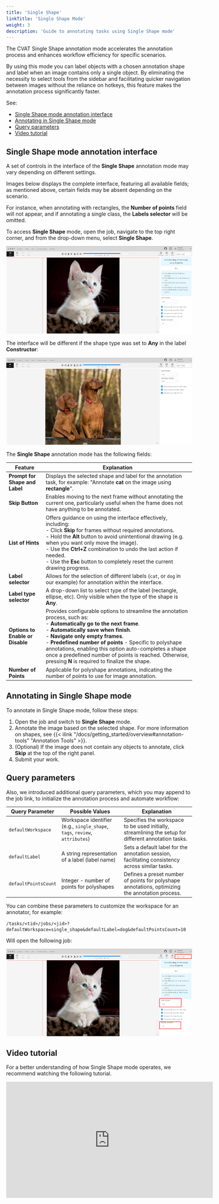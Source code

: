 ```yaml
---
title: 'Single Shape'
linkTitle: 'Single Shape Mode'
weight: 3
description: 'Guide to annotating tasks using Single Shape mode'
---
```


The CVAT Single Shape annotation mode accelerates the annotation process and enhances
workflow efficiency for specific scenarios.

By using this mode you can label objects with a chosen annotation shape and label when an image
contains only a single object. By eliminating the necessity to select tools from the sidebar
and facilitating quicker navigation between images without
the reliance on hotkeys, this feature makes the annotation process significantly faster.

See:

- [Single Shape mode annotation interface](#single-shape-mode-annotation-interface)
- [Annotating in Single Shape mode](#annotating-in-single-shape-mode)
- [Query parameters](#query-parameters)
- [Video tutorial](#video-tutorial)

## Single Shape mode annotation interface

A set of controls in the interface of the **Single Shape** annotation mode may vary depending on different settings.

Images below displays the complete interface, featuring all available fields;
as mentioned above, certain fields may be absent depending on the scenario.

For instance, when annotating
with rectangles, the **Number of points** field will not appear, and if annotating a single class,
the **Labels selector** will be omitted.

To access **Single Shape** mode, open the job, navigate to the
top right corner, and from the drop-down menu, select **Single Shape**.

![Single Shape Annotation Mode Interface](/images/single-shape-interface.png)

The interface will be different if the shape type was set to **Any** in the label **Constructor**:

![Single Shape Annotation Mode Interface](/images/single-shape-label-any.jpg)

The **Single Shape** annotation mode has the following fields:

<!--lint disable maximum-line-length-->

| Feature                          | Explanation                                                                                                                                                                                                                                                                                                                                                                                                                                       |
| -------------------------------- | ------------------------------------------------------------------------------------------------------------------------------------------------------------------------------------------------------------------------------------------------------------------------------------------------------------------------------------------------------------------------------------------------------------------------------------------------- |
| **Prompt for Shape and Label**   | Displays the selected shape and label for the annotation task, for example: "Annotate **cat** on the image using **rectangle**".                                                                                                                                                                                                                                                                                                                  |
| **Skip Button**                  | Enables moving to the next frame without annotating the current one, particularly useful when the frame does not have anything to be annotated.                                                                                                                                                                                                                                                                                                   |
| **List of Hints**                | Offers guidance on using the interface effectively, including: <br> - Click **Skip** for frames without required annotations. <br> - Hold the **Alt** button to avoid unintentional drawing (e.g. when you want only move the image). <br> - Use the **Ctrl+Z** combination to undo the last action if needed. <br> - Use the **Esc** button to completely reset the current drawing progress.                                                |
| **Label selector**               | Allows for the selection of different labels (`cat`, or `dog` in our example) for annotation within the interface.                                                                                                                                                                                                                                                                                                                                |
| **Label type selector**          | A drop-down list to select type of the label (rectangle, ellipse, etc). Only visible when the type of the shape is **Any**.                                                                                                                                                                                                                                                                                                                       |
| **Options to Enable or Disable** | Provides configurable options to streamline the annotation process, such as: <br> - **Automatically go to the next frame**. <br> - **Automatically save when finish**. <br> - **Navigate only empty frames**. <br> - **Predefined number of points** - Specific to polyshape annotations, enabling this option auto-completes a shape once a predefined number of points is reached. Otherwise, pressing **N** is required to finalize the shape. |
| **Number of Points**             | Applicable for polyshape annotations, indicating the number of points to use for image annotation.                                                                                                                                                                                                                                                                                                                                                |

<!--lint enable maximum-line-length-->

## Annotating in Single Shape mode

To annotate in Single Shape mode, follow these steps:

1. Open the job and switch to **Single Shape** mode.
2. Annotate the image based on the selected shape.
   For more information on shapes, see
   {{< ilink "/docs/getting_started/overview#annotation-tools" "Annotation Tools" >}}.
3. (Optional) If the image does not contain any objects to annotate,
   click **Skip** at the top of the right panel.
4. Submit your work.

## Query parameters

Also, we introduced additional query parameters, which you may append to
the job link, to initialize the annotation process and automate workflow:

<!--lint disable maximum-line-length-->

| Query Parameter      | Possible Values                                                             | Explanation                                                                                          |
| -------------------- | --------------------------------------------------------------------------- | ---------------------------------------------------------------------------------------------------- |
| `defaultWorkspace`   | Workspace identifier (e.g., `single_shape`, `tags`, `review`, `attributes`) | Specifies the workspace to be used initially, streamlining the setup for different annotation tasks. |
| `defaultLabel`       | A string representation of a label (label name)                             | Sets a default label for the annotation session, facilitating consistency across similar tasks.      |
| `defaultPointsCount` | Integer - number of points for polyshapes                                   | Defines a preset number of points for polyshape annotations, optimizing the annotation process.      |

<!--lint enable maximum-line-length-->

You can combine these parameters to customize the workspace for an annotator, for example:

```
/tasks/<tid>/jobs/<jid>?defaultWorkspace=single_shape&defaultLabel=dog&defaultPointsCount=10
```

Will open the following job:

![Query Example](/images/query-example.png)

## Video tutorial

For a better understanding of how Single Shape mode operates,
we recommend watching the following tutorial.

<!--lint disable maximum-line-length-->

<iframe width="560" height="315" src="https://www.youtube.com/embed/u17OXSD7Y4U?si=4z-f52lbxe0CpZEg" title="YouTube video player" frameborder="0" allow="accelerometer; autoplay; clipboard-write; encrypted-media; gyroscope; picture-in-picture; web-share" referrerpolicy="strict-origin-when-cross-origin" allowfullscreen></iframe>

<!--lint enable maximum-line-length-->

